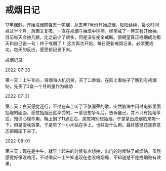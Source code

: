 # 戒烟日记



17年烟龄，开始戒烟前每天一包烟，从去年7月份开始戒烟，陆陆续续，最长时间戒过半个月，后面又复吸，一直在戒烟与抽烟中徘徊。经常戒了一两天有开始抽。
目前每天会抽几根，比之前少了很多，但是没有完全戒断。很期望真正戒烟成功那天和自己说一句：终于戒烟了！
这次再次开始，每日更新戒烟记录。必须要成功，每天的反应，感受都记录下来。

戒烟记录

2022-07-30 

第一天：上午10点，将烟和火机扔掉，买了口香糖。在网上看帖子了解到有戒烟贴，先买了3盒一个月的量作为辅助

2022-07-31

第二天：白天感觉还行，不过在车上听了下张国荣的歌，突然脑海中闪过电影里面抽烟的画面，感觉抽烟还蛮享受的，一番思想争斗后，告诉自己，并不只有抽烟享受，知识心理作用。晚上到了11点左右，感觉特别想抽烟。于是拿出戒烟贴来吸一下，但是没啥效果，于是剪了一小片贴在手上，也并没什么用。最终感觉还是靠意志把瘾压下来了。

2022-08-01

第三天：现在是中午，就早上起来的时候有点想抽，出门的时候贴了戒烟贴，虽然感觉好像没啥用，不过确实一上午知道现在也没啥烟瘾，不知道是不是戒烟贴有效果。
